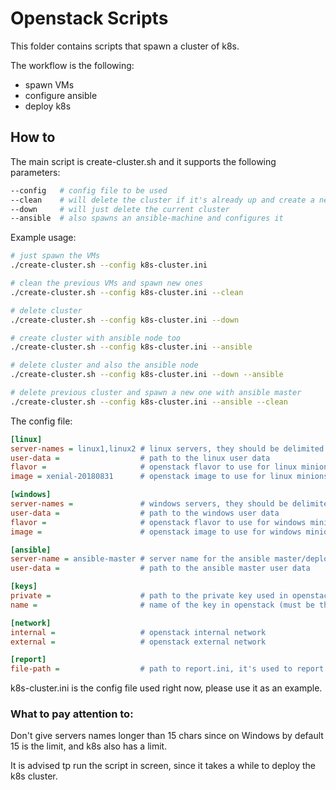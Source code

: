 # Openstack Scripts

This folder contains scripts that spawn a cluster of k8s.

The workflow is the following:
  - spawn VMs
  - configure ansible
  - deploy k8s
  
## How to

The main script is create-cluster.sh and it supports the following parameters:

```bash
--config   # config file to be used
--clean    # will delete the cluster if it's already up and create a new one
--down     # will just delete the current cluster
--ansible  # also spawns an ansible-machine and configures it
```

Example usage:

```bash
# just spawn the VMs
./create-cluster.sh --config k8s-cluster.ini

# clean the previous VMs and spawn new ones
./create-cluster.sh --config k8s-cluster.ini --clean

# delete cluster
./create-cluster.sh --config k8s-cluster.ini --down

# create cluster with ansible node too
./create-cluster.sh --config k8s-cluster.ini --ansible

# delete cluster and also the ansible node
./create-cluster.sh --config k8s-cluster.ini --down --ansible

# delete previous cluster and spawn a new one with ansible master
./create-cluster.sh --config k8s-cluster.ini --ansible --clean
```

The config file:

```ini
[linux]
server-names = linux1,linux2 # linux servers, they should be delimited with "," char and contain no spaces
user-data =                  # path to the linux user data
flavor =                     # openstack flavor to use for linux minions
image = xenial-20180831      # openstack image to use for linux minions

[windows]
server-names =               # windows servers, they should be delimited with "," char and contain no spaces
user-data =                  # path to the windows user data
flavor =                     # openstack flavor to use for windows minions
image =                      # openstack image to use for windows minions

[ansible]
server-name = ansible-master # server name for the ansible master/deployer
user-data =                  # path to the ansible master user data

[keys]
private =                    # path to the private key used in openstack
name =                       # name of the key in openstack (must be the public pair of the private one)

[network]
internal =                   # openstack internal network
external =                   # openstack external network

[report]
file-path =                  # path to report.ini, it's used to report nodes to the ansible master machine
```
k8s-cluster.ini is the config file used right now, please use it as an example.

### What to pay attention to:

Don't give servers names longer than 15 chars since on Windows by default 15 is the limit, and k8s also has a limit.

It is advised tp run the script in screen, since it takes a while to deploy the k8s cluster.
